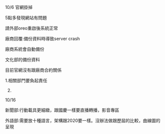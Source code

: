 10/6 官網掛掉

5點多發現網站有問題

請外部oreo重啟後系統正常

廠商回覆:備份資料時導致server crash

廠商系統會自動備份

文化部的備份資料

目前官網沒有跟廠商合約關係


1.相關部門要負起責任

2.


10/16

新聞部:行動載具更細緻，跟國慶一樣要直播轉播，影音專區

外語部:需要放十種語言，架構跟2020要一樣。沒辦法做跟歷屆的比較，曲線圖的呈現
